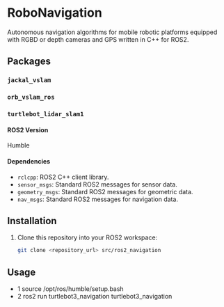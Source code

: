 # RoboNavigation
Autonomous navigation algorithms for mobile robotic platforms equipped with RGBD or depth cameras and GPS written in C++ for ROS2. 
## Packages
### `jackal_vslam`
### `orb_vslam_ros`
### `turtlebot_lidar_slam1`
#### ROS2 Version
Humble
#### Dependencies

- `rclcpp`: ROS2 C++ client library.
- `sensor_msgs`: Standard ROS2 messages for sensor data.
- `geometry_msgs`: Standard ROS2 messages for geometric data.
- `nav_msgs`: Standard ROS2 messages for navigation data.

## Installation

1. Clone this repository into your ROS2 workspace:

   ```bash
   git clone <repository_url> src/ros2_navigation
## Usage
- 1 source /opt/ros/humble/setup.bash
- 2 ros2 run turtlebot3_navigation turtlebot3_navigation

